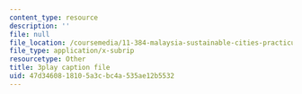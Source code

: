 ```yaml
---
content_type: resource
description: ''
file: null
file_location: /coursemedia/11-384-malaysia-sustainable-cities-practicum-spring-2018/47d3460818105a3cbc4a535ae12b5532_KFajwRMlo0s.vtt
file_type: application/x-subrip
resourcetype: Other
title: 3play caption file
uid: 47d34608-1810-5a3c-bc4a-535ae12b5532
---
```

